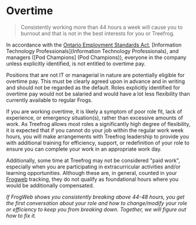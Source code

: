 # Overtime

> Consistently working more than 44 hours a week will cause you to burnout and that is not in the best interests for you or Treefrog.

In accordance with the [Ontario Employment Standards Act](http://www.ontario.ca/laws/regulation/010285), [Information Technology Professionals](Information Technology Professionals), and managers ([Pod Champions] (Pod Champions)), everyone in the company unless explicitly identified, is not entitled to overtime pay.

Positions that are not IT or managerial in nature are potentially eligible for overtime pay. This must be clearly agreed upon in advance and in writing and should not be regarded as the default. Roles explicitly identified for overtime pay would not be salaried and would have a lot less flexibility than currently available to regular Frogs.

If you are working overtime, it is likely a symptom of poor role fit, lack of experience, or emergency situation(s), rather than excessive amounts of work. As Treefrog allows most roles a significantly high degree of flexibility, it is expected that if you cannot do your job within the regular work week hours, you will make arrangements with Treefrog leadership to provide you with additional training for efficiency, support, or redefinition of your role to ensure you can complete your work in an appropriate work day.

Additionally, some time at Treefrog may not be considered "paid work",  especially when you are participating in extracurricular activities and/or learning opportunities. Although these are, in general, counted in your [Frogweb](timekeeping.md) tracking, they do not qualify as foundational hours where you would be additionally compensated.

*If FrogWeb shows you consistently breaking above 44-48 hours, you get the first conversation about your role and how to change/modify your role or efficiency to keep you from breaking down. Together, we will figure out how to fix it.*

